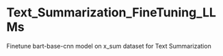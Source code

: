 # Text_Summarization_FineTuning_LLMs
Finetune bart-base-cnn model on x_sum dataset for Text Summarization
